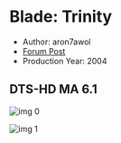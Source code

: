 # Blade: Trinity

* Author: aron7awol
* [Forum Post](https://www.avsforum.com/threads/bass-eq-for-filtered-movies.2995212/post-57304566)
* Production Year: 2004

## DTS-HD MA 6.1

![img 0](https://i.imgur.com/ZryWWrN.jpg)

![img 1](https://i.imgur.com/1hgtr91.jpg)

